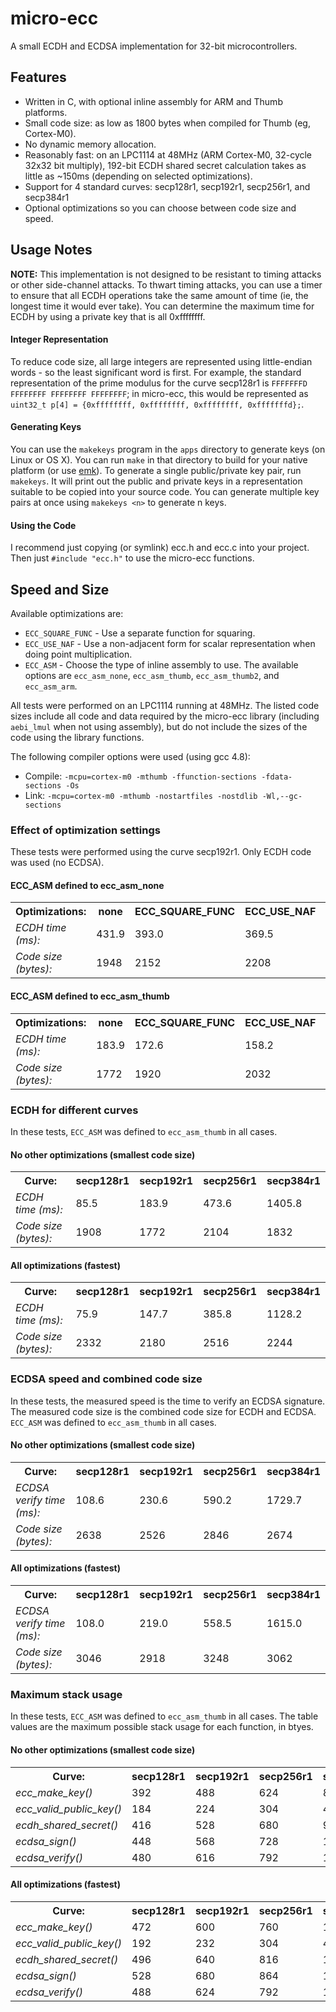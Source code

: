 micro-ecc
==========

A small ECDH and ECDSA implementation for 32-bit microcontrollers.

Features
--------

 * Written in C, with optional inline assembly for ARM and Thumb platforms.
 * Small code size: as low as 1800 bytes when compiled for Thumb (eg, Cortex-M0).
 * No dynamic memory allocation.
 * Reasonably fast: on an LPC1114 at 48MHz (ARM Cortex-M0, 32-cycle 32x32 bit multiply), 192-bit ECDH shared secret calculation takes as little as ~150ms (depending on selected optimizations).
 * Support for 4 standard curves: secp128r1, secp192r1, secp256r1, and secp384r1
 * Optional optimizations so you can choose between code size and speed.

Usage Notes
-----------

**NOTE:** This implementation is not designed to be resistant to timing attacks or other side-channel attacks. To thwart timing attacks, you can use a timer to ensure that all ECDH operations take the same amount of time (ie, the longest time it would ever take). You can determine the maximum time for ECDH by using a private key that is all 0xffffffff.

#### Integer Representation ####

To reduce code size, all large integers are represented using little-endian words - so the least significant word is first. For example, the standard representation of the prime modulus for the curve secp128r1 is `FFFFFFFD FFFFFFFF FFFFFFFF FFFFFFFF`; in micro-ecc, this would be represented as `uint32_t p[4] = {0xffffffff, 0xffffffff, 0xffffffff, 0xfffffffd};`.

#### Generating Keys ####

You can use the `makekeys` program in the `apps` directory to generate keys (on Linux or OS X). You can run `make` in that directory to build for your native platform (or use [emk](http://kmackay.ca/emk)). To generate a single public/private key pair, run `makekeys`. It will print out the public and private keys in a representation suitable to be copied into your source code. You can generate multiple key pairs at once using `makekeys <n>` to generate n keys.

#### Using the Code ####

I recommend just copying (or symlink) ecc.h and ecc.c into your project. Then just `#include "ecc.h"` to use the micro-ecc functions.

Speed and Size
--------------

Available optimizations are:
 * `ECC_SQUARE_FUNC` - Use a separate function for squaring.
 * `ECC_USE_NAF` - Use a non-adjacent form for scalar representation when doing point multiplication.
 * `ECC_ASM` - Choose the type of inline assembly to use. The available options are `ecc_asm_none`, `ecc_asm_thumb`, `ecc_asm_thumb2`, and `ecc_asm_arm`.

All tests were performed on an LPC1114 running at 48MHz. The listed code sizes include all code and data required by the micro-ecc library (including `aebi_lmul` when not using assembly),
but do not include the sizes of the code using the library functions.

The following compiler options were used (using gcc 4.8):
 * Compile: `-mcpu=cortex-m0 -mthumb -ffunction-sections -fdata-sections -Os`
 * Link: `-mcpu=cortex-m0 -mthumb -nostartfiles -nostdlib -Wl,--gc-sections`

### Effect of optimization settings ###

These tests were performed using the curve secp192r1. Only ECDH code was used (no ECDSA).

#### ECC_ASM defined to ecc_asm_none ####

<table>
	<tr>
		<th>Optimizations:</th>
		<th>none</th>
		<th>ECC_SQUARE_FUNC</th>
		<th>ECC_USE_NAF</th>
		<th>both</th>
	</tr>
	<tr>
		<td><em>ECDH time (ms):</em></td>
		<td>431.9</td>
		<td>393.0</td>
		<td>369.5</td>
		<td>337.2</td>
	</tr>
	<tr>
		<td><em>Code size (bytes):</em></td>
		<td>1948</td>
		<td>2152</td>
		<td>2208</td>
		<td>2412</td>
	</tr>
</table>

#### ECC_ASM defined to ecc_asm_thumb ####

<table>
	<tr>
		<th>Optimizations:</th>
		<th>none</th>
		<th>ECC_SQUARE_FUNC</th>
		<th>ECC_USE_NAF</th>
		<th>both</th>
	</tr>
	<tr>
		<td><em>ECDH time (ms):</em></td>
		<td>183.9</td>
		<td>172.6</td>
		<td>158.2</td>
		<td>147.7</td>
	</tr>
	<tr>
		<td><em>Code size (bytes):</em></td>
		<td>1772</td>
		<td>1920</td>
		<td>2032</td>
		<td>2180</td>
	</tr>
</table>

### ECDH for different curves ###

In these tests, `ECC_ASM` was defined to `ecc_asm_thumb` in all cases.

#### No other optimizations (smallest code size) ####

<table>
	<tr>
		<th>Curve:</th>
		<th>secp128r1</th>
		<th>secp192r1</th>
		<th>secp256r1</th>
		<th>secp384r1</th>
	</tr>
	<tr>
		<td><em>ECDH time (ms):</em></td>
		<td>85.5</td>
		<td>183.9</td>
		<td>473.6</td>
		<td>1405.8</td>
	</tr>
	<tr>
		<td><em>Code size (bytes):</em></td>
		<td>1908</td>
		<td>1772</td>
		<td>2104</td>
		<td>1832</td>
	</tr>
</table>

#### All optimizations (fastest) ####

<table>
	<tr>
		<th>Curve:</th>
		<th>secp128r1</th>
		<th>secp192r1</th>
		<th>secp256r1</th>
		<th>secp384r1</th>
	</tr>
	<tr>
		<td><em>ECDH time (ms):</em></td>
		<td>75.9</td>
		<td>147.7</td>
		<td>385.8</td>
		<td>1128.2</td>
	</tr>
	<tr>
		<td><em>Code size (bytes):</em></td>
		<td>2332</td>
		<td>2180</td>
		<td>2516</td>
		<td>2244</td>
	</tr>
</table>

### ECDSA speed and combined code size ###

In these tests, the measured speed is the time to verify an ECDSA signature. The measured code size is the combined code size for ECDH and ECDSA. `ECC_ASM` was defined to `ecc_asm_thumb` in all cases.

#### No other optimizations (smallest code size) ####

<table>
	<tr>
		<th>Curve:</th>
		<th>secp128r1</th>
		<th>secp192r1</th>
		<th>secp256r1</th>
		<th>secp384r1</th>
	</tr>
	<tr>
		<td><em>ECDSA verify time (ms):</em></td>
		<td>108.6</td>
		<td>230.6</td>
		<td>590.2</td>
		<td>1729.7</td>
	</tr>
	<tr>
		<td><em>Code size (bytes):</em></td>
		<td>2638</td>
		<td>2526</td>
		<td>2846</td>
		<td>2674</td>
	</tr>
</table>

#### All optimizations (fastest) ####

<table>
	<tr>
		<th>Curve:</th>
		<th>secp128r1</th>
		<th>secp192r1</th>
		<th>secp256r1</th>
		<th>secp384r1</th>
	</tr>
	<tr>
		<td><em>ECDSA verify time (ms):</em></td>
		<td>108.0</td>
		<td>219.0</td>
		<td>558.5</td>
		<td>1615.0</td>
	</tr>
	<tr>
		<td><em>Code size (bytes):</em></td>
		<td>3046</td>
		<td>2918</td>
		<td>3248</td>
		<td>3062</td>
	</tr>
</table>

### Maximum stack usage ###

In these tests, `ECC_ASM` was defined to `ecc_asm_thumb` in all cases. The table values are the maximum possible stack usage for each function, in btyes.

#### No other optimizations (smallest code size) ####

<table>
	<tr>
		<th>Curve:</th>
		<th>secp128r1</th>
		<th>secp192r1</th>
		<th>secp256r1</th>
		<th>secp384r1</th>
	</tr>
	<tr>
		<td><em>ecc_make_key()</em></td>
		<td>392</td>
		<td>488</td>
		<td>624</td>
		<td>848</td>
	</tr>
	<tr>
		<td><em>ecc_valid_public_key()</em></td>
		<td>184</td>
		<td>224</td>
		<td>304</td>
		<td>416</td>
	</tr>
	<tr>
		<td><em>ecdh_shared_secret()</em></td>
		<td>416</td>
		<td>528</td>
		<td>680</td>
		<td>936</td>
	</tr>
	<tr>
		<td><em>ecdsa_sign()</em></td>
		<td>448</td>
		<td>568</td>
		<td>728</td>
		<td>1000</td>
	</tr>
	<tr>
		<td><em>ecdsa_verify()</em></td>
		<td>480</td>
		<td>616</td>
		<td>792</td>
		<td>1096</td>
	</tr>
</table>

#### All optimizations (fastest) ####

<table>
	<tr>
		<th>Curve:</th>
		<th>secp128r1</th>
		<th>secp192r1</th>
		<th>secp256r1</th>
		<th>secp384r1</th>
	</tr>
	<tr>
		<td><em>ecc_make_key()</em></td>
		<td>472</td>
		<td>600</td>
		<td>760</td>
		<td>1056</td>
	</tr>
	<tr>
		<td><em>ecc_valid_public_key()</em></td>
		<td>192</td>
		<td>232</td>
		<td>304</td>
		<td>424</td>
	</tr>
	<tr>
		<td><em>ecdh_shared_secret()</em></td>
		<td>496</td>
		<td>640</td>
		<td>816</td>
		<td>1144</td>
	</tr>
	<tr>
		<td><em>ecdsa_sign()</em></td>
		<td>528</td>
		<td>680</td>
		<td>864</td>
		<td>1208</td>
	</tr>
	<tr>
		<td><em>ecdsa_verify()</em></td>
		<td>488</td>
		<td>624</td>
		<td>792</td>
		<td>1104</td>
	</tr>
</table>
